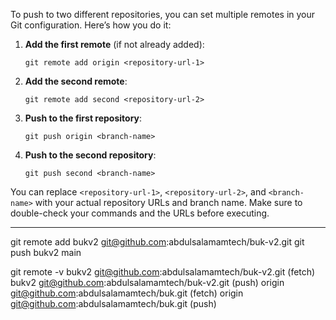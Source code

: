To push to two different repositories, you can set multiple remotes in your Git configuration. Here’s how you do it:

1. **Add the first remote** (if not already added):
   ```
   git remote add origin <repository-url-1>
   ```

2. **Add the second remote**:
   ```
   git remote add second <repository-url-2>
   ```

3. **Push to the first repository**:
   ```
   git push origin <branch-name>
   ```

4. **Push to the second repository**:
   ```
   git push second <branch-name>
   ```

You can replace `<repository-url-1>`, `<repository-url-2>`, and `<branch-name>` with your actual repository URLs and branch name. Make sure to double-check your commands and the URLs before executing.



------------------------------------------------

git remote add bukv2 git@github.com:abdulsalamamtech/buk-v2.git
git push bukv2 main

git remote -v
bukv2   git@github.com:abdulsalamamtech/buk-v2.git (fetch)
bukv2   git@github.com:abdulsalamamtech/buk-v2.git (push)
origin  git@github.com:abdulsalamamtech/buk.git (fetch)
origin  git@github.com:abdulsalamamtech/buk.git (push)